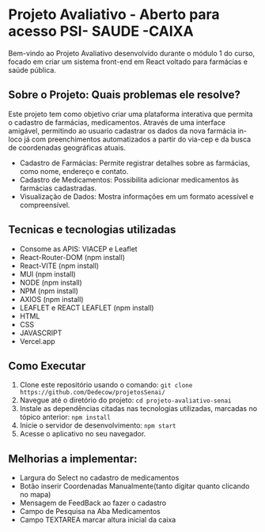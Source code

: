 # Projeto Avaliativo - Aberto para acesso PSI- SAUDE -CAIXA

Bem-vindo ao Projeto Avaliativo desenvolvido durante o módulo 1 do curso, focado em criar um sistema front-end em React voltado para farmácias e saúde pública.

## Sobre o Projeto: Quais problemas ele resolve?

Este projeto tem como objetivo criar uma plataforma interativa que permita o cadastro de farmácias, medicamentos. Através de uma interface amigável, permitindo ao usuario cadastrar os dados da nova farmácia in-loco já com preenchimentos automatizados a partir do via-cep e da busca de coordenadas geográficas atuais.

- Cadastro de Farmácias: Permite registrar detalhes sobre as farmácias, como nome, endereço e contato.
- Cadastro de Medicamentos: Possibilita adicionar medicamentos às farmácias cadastradas.
- Visualização de Dados: Mostra informações em um formato acessível e compreensível.
  
## Tecnicas e tecnologias utilizadas

 - Consome as APIS: VIACEP e Leaflet
 - React-Router-DOM (npm install)
 - React-VITE (npm install)
 - MUI (npm install)
 - NODE (npm install)
 - NPM (npm install)
 - AXIOS (npm install)
 - LEAFLET e REACT LEAFLET (npm install)
 - HTML
 - CSS
 - JAVASCRIPT
 - Vercel.app

## Como Executar

1. Clone este repositório usando o comando: `git clone https://github.com/Dedecow/projetosSenai/`
2. Navegue até o diretório do projeto: `cd projeto-avaliativo-senai`
3. Instale as dependências citadas nas tecnologias utilizadas, marcadas no tópico anterior: `npm install`
4. Inicie o servidor de desenvolvimento: `npm start`
5. Acesse o aplicativo no seu navegador.

## Melhorias a implementar:

- Largura do Select no cadastro de medicamentos
- Botão inserir Coordenadas Manualmente(tanto digitar quanto clicando no mapa)
- Mensagem de FeedBack ao fazer o cadastro
- Campo de Pesquisa na Aba Medicamentos
- Campo TEXTAREA marcar altura inicial da caixa
